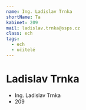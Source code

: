 ```yaml
---
name: Ing. Ladislav Trnka
shortName: Ta
kabinet: 209
mail: ladislav.trnka@ssps.cz
class: ech
tags:
  - ech
  - učitelé
---
```

# Ladislav Trnka
- Ing. Ladislav Trnka
- 209